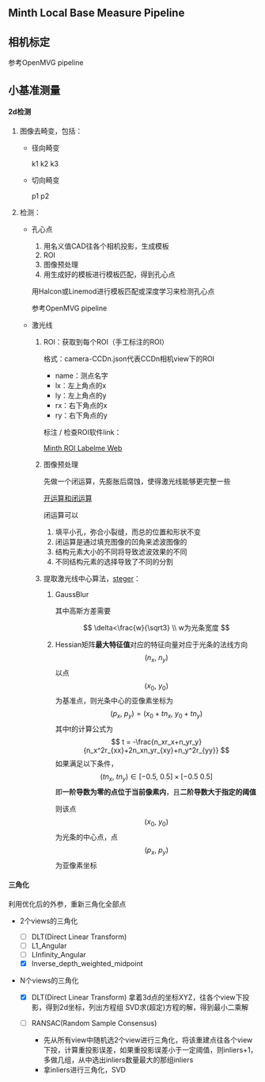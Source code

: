 ## Minth Local Base Measure Pipeline

## 相机标定

参考OpenMVG pipeline



## 小基准测量

#### 2d检测

1. 图像去畸变，包括：

   - 径向畸变

     k1 k2 k3

   - 切向畸变

     p1 p2

     

2. 检测：

   - 孔心点

     1. 用名义值CAD往各个相机投影，生成模板
     2. ROI
     3. 图像预处理
     4. 用生成好的模板进行模板匹配，得到孔心点

     用Halcon或Linemod进行模板匹配或深度学习来检测孔心点

     参考OpenMVG pipeline

   - 激光线

     1. ROI：获取到每个ROI（手工标注的ROI）

        格式：camera-CCDn.json代表CCDn相机view下的ROI

        - name：测点名字
        - lx：左上角点的x
        - ly：左上角点的y
        - rx：右下角点的x
        - ry：右下角点的y

        标注 / 检查ROI软件link：

        [Minth ROI Labelme Web](http://label.bslapp.me/#/)

        

     2. 图像预处理

        先做一个闭运算，先膨胀后腐蚀，使得激光线能够更完整一些

        [开运算和闭运算](https://zhuanlan.zhihu.com/p/46306138)

        闭运算可以

        1. 填平小孔，弥合小裂缝，而总的位置和形状不变
        2. 闭运算是通过填充图像的凹角来滤波图像的
        3. 结构元素大小的不同将导致滤波效果的不同
        4. 不同结构元素的选择导致了不同的分割

        

     3. 提取激光线中心算法，[steger](https://blog.csdn.net/Dangkie/article/details/78996761)：

        1. GaussBlur

           其中高斯方差需要
           
           
           
           
           $$
           \delta<\frac{w}{\sqrt3}
           \\ w为光条宽度
           $$

        2. Hessian矩阵**最大特征值**对应的特征向量对应于光条的法线方向
           $$
           (n_x,\ n_y)
           $$
           以点
           $$
           (x_0,\ y_0)
           $$
           为基准点，则光条中心的亚像素坐标为
           $$
           (p_x, \ p_y) = (x_0+tn_x,\ y_0+tn_y)
           $$
           其中t的计算公式为
           $$
           t = -\frac{n_xr_x+n_yr_y}{n_x^2r_{xx}+2n_xn_yr_{xy}+n_y^2r_{yy}}
           $$
           如果满足以下条件，
           $$
           (tn_x, \ tn_y)\in [-0.5, \ 0.5] \times [-0.5 \ 0.5]
           $$
           即**一阶导数为零的点位于当前像素内**，且**二阶导数大于指定的阈值**

           则该点
           $$
           (x_0,\ y_0)
           $$
           为光条的中心点，点
           $$
           (p_x, \ p_y)
           $$
           为亚像素坐标



#### 三角化

利用优化后的外参，重新三角化全部点

- 2个views的三角化

  - [ ]  DLT(Direct Linear Transform)
  - [ ]  L1_Angular
  - [ ]  LInfinity_Angular
  - [x]  Inverse_depth_weighted_midpoint

- N个views的三角化

  - [x]  DLT(Direct Linear Transform) 拿着3d点的坐标XYZ，往各个view下投影，得到2d坐标，列出方程组 SVD求(超定)方程的解，得到最小二乘解

  - [ ] RANSAC(Random Sample Consensus)
    - 先从所有view中随机选2个view进行三角化，将该重建点往各个view下投，计算重投影误差，如果重投影误差小于一定阈值，则inliers+1，多做几组，从中选出inliers数量最大的那组inliers
    - 拿inliers进行三角化，SVD

















